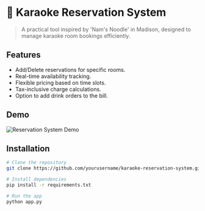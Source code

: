 # 🎤 Karaoke Reservation System

> A practical tool inspired by 'Nam's Noodle' in Madison, designed to manage karaoke room bookings efficiently.

## Features
- Add/Delete reservations for specific rooms.
- Real-time availability tracking.
- Flexible pricing based on time slots.
- Tax-inclusive charge calculations.
- Option to add drink orders to the bill.

## Demo
![Reservation System Demo](demo.gif)

## Installation
```bash
# Clone the repository
git clone https://github.com/yourusername/karaoke-reservation-system.git

# Install dependencies
pip install -r requirements.txt

# Run the app
python app.py
